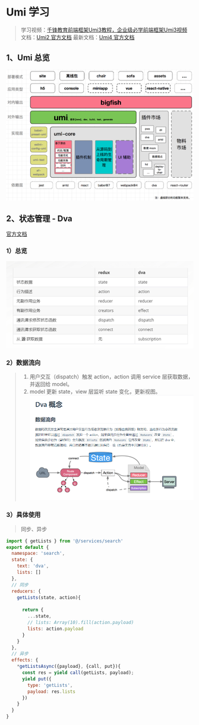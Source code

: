 
# Umi 学习
>
> 学习视频：[千锋教育前端框架Umi3教程，企业级必学前端框架Umi3视频](https://www.bilibili.com/video/BV1pG411879j?p=18&vd_source=5a92b42b9c4477c241fa7717e9e8504a)
> 文档：[Umi2 官方文档](https://v2.umijs.org/zh/)
> 最新文档：[Umi4 官方文档](https://umijs.org/zh-CN/docs/introduce)

## 1、Umi 总览

![Umi 总体架构](assets/Umi总览/image-2.png)

## 2、状态管理 - Dva
[官方文档](https://dvajs.com/api/#%E8%BE%93%E5%87%BA%E6%96%87%E4%BB%B6)

### 1）总览

![Dva](assets/Umi总览/image.png)

### 2）数据流向
>
> 1. 用户交互（dispatch）触发 action，action 调用 service 层获取数据，并返回给 model。
> 2. model 更新 state，view 层监听 state 变化，更新视图。
![数据流向](assets/Umi总览/image-1.png)

### 3）具体使用
>
> 同步、异步

```JavaScript
import { getLists } from '@/services/search' 
export default {
  namespace: 'search',
  state: {
    text: 'dva',
    lists: []
  },
  // 同步
  reducers: {
    getLists(state, action){

      return {
        ...state,
        // lists: Array(10).fill(action.payload)
        lists: action.payload
      }
    }
  },
  // 异步
  effects: {
    *getListsAsync({payload}, {call, put}){
      const res = yield call(getLists, payload);
      yield put({
        type: 'getLists',
        payload: res.lists
      })
    }
  }
}
```
